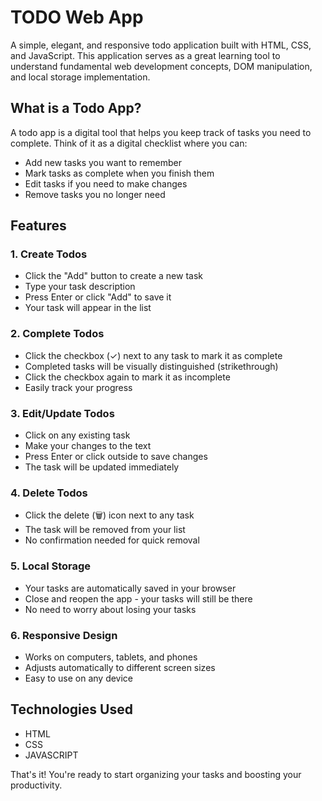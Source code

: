 # TODO Web App

A simple, elegant, and responsive todo application built with HTML, CSS, and JavaScript. This application serves as a great learning tool to understand fundamental web development concepts, DOM manipulation, and local storage implementation.

## What is a Todo App?

A todo app is a digital tool that helps you keep track of tasks you need to complete. Think of it as a digital checklist where you can:
- Add new tasks you want to remember
- Mark tasks as complete when you finish them
- Edit tasks if you need to make changes
- Remove tasks you no longer need

## Features

### 1. Create Todos
- Click the "Add" button to create a new task
- Type your task description
- Press Enter or click "Add" to save it
- Your task will appear in the list

### 2. Complete Todos
- Click the checkbox (✓) next to any task to mark it as complete
- Completed tasks will be visually distinguished (strikethrough)
- Click the checkbox again to mark it as incomplete
- Easily track your progress

### 3. Edit/Update Todos
- Click on any existing task
- Make your changes to the text
- Press Enter or click outside to save changes
- The task will be updated immediately

### 4. Delete Todos
- Click the delete (🗑️) icon next to any task
- The task will be removed from your list
- No confirmation needed for quick removal

### 5. Local Storage
- Your tasks are automatically saved in your browser
- Close and reopen the app - your tasks will still be there
- No need to worry about losing your tasks

### 6. Responsive Design
- Works on computers, tablets, and phones
- Adjusts automatically to different screen sizes
- Easy to use on any device

## Technologies Used
- HTML
- CSS
- JAVASCRIPT

That's it! You're ready to start organizing your tasks and boosting your productivity.

